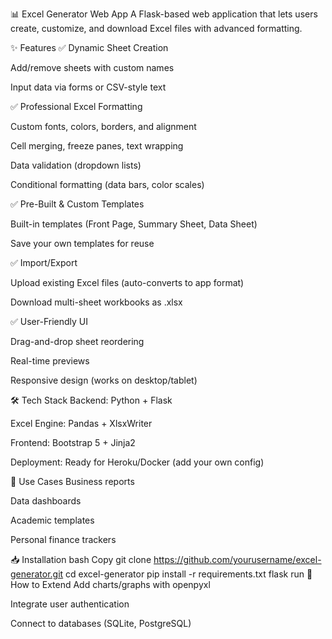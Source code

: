 📊 Excel Generator Web App
A Flask-based web application that lets users create, customize, and download Excel files with advanced formatting.

✨ Features
✅ Dynamic Sheet Creation

Add/remove sheets with custom names

Input data via forms or CSV-style text

✅ Professional Excel Formatting

Custom fonts, colors, borders, and alignment

Cell merging, freeze panes, text wrapping

Data validation (dropdown lists)

Conditional formatting (data bars, color scales)

✅ Pre-Built & Custom Templates

Built-in templates (Front Page, Summary Sheet, Data Sheet)

Save your own templates for reuse

✅ Import/Export

Upload existing Excel files (auto-converts to app format)

Download multi-sheet workbooks as .xlsx

✅ User-Friendly UI

Drag-and-drop sheet reordering

Real-time previews

Responsive design (works on desktop/tablet)

🛠️ Tech Stack
Backend: Python + Flask

Excel Engine: Pandas + XlsxWriter

Frontend: Bootstrap 5 + Jinja2

Deployment: Ready for Heroku/Docker (add your own config)

🚀 Use Cases
Business reports

Data dashboards

Academic templates

Personal finance trackers

📥 Installation
bash
Copy
git clone https://github.com/yourusername/excel-generator.git
cd excel-generator
pip install -r requirements.txt
flask run
🔧 How to Extend
Add charts/graphs with openpyxl

Integrate user authentication

Connect to databases (SQLite, PostgreSQL)
